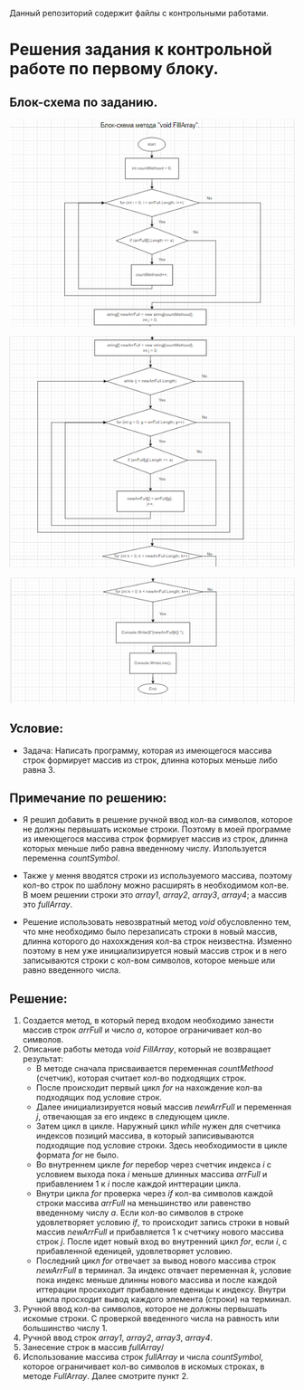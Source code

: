 Данный репозиторий содержит файлы с контрольными работами.

# Решения задания к контрольной работе по первому блоку.

## Блок-схема по заданию.

![1 Иллюстрация к проекту](https://github.com/daniil-koblov/Pictures_of-the-control_work/blob/main/Pictures_of_the_first_control_work/Block_diagram_of_the_control_work_on_the_first_block._Part_one..png)

![2 Иллюстрация к проекту](https://github.com/daniil-koblov/Pictures_of-the-control_work/blob/main/Pictures_of_the_first_control_work/Block_diagram_of_the_control_work_on_the_first_block._Part_two..png)

![3 Иллюстрация к проекту](https://github.com/daniil-koblov/Pictures_of-the-control_work/blob/main/Pictures_of_the_first_control_work/Block_diagram_of_the_control_work_on_the_first_block._Part_three..png)

## Условие:

* Задача: Написать программу, которая из имеющегося массива строк формирует массив из строк, длинна которых меньше либо равна 3.

## Примечание по решению:

* Я решил добавить в решение ручной ввод кол-ва символов, которое не должны первышать искомые строки. Поэтому в моей программе из имеющегося массива строк формирует массив из строк, длинна которых меньше либо равна введенному числу. Изпользуется переменна *countSymbol*.

* Также у мення вводятся строки из используемого массива, поэтому кол-во строк по шаблону можно расширять в необходимом кол-ве. В моем решении строки это *array1*, *array2*, *array3*, *array4*; а массив это *fullArray*.

* Решение использовать невозвратный метод *void* обусловленно тем, что мне необходимо было перезаписать строки в новый массив, длинна которого до нахохждения кол-ва строк неизвестна. Изменно поэтому в нем уже инициализируется новый массив строк и в него записываются строки с кол-вом символов, которое меньше или равно введенного числа.

## Решение:

1. Создается метод, в который перед входом необходимо занести массив строк *arrFull* и число *a*, которое ограничивает
кол-во символов.
2. Описание работы метода *void FillArray*, который не возвращает результат:
    * В методе сначала присваивается переменная *countMethood* (счетчик), которая считает кол-во подходящих строк.
    * После происходит первый цикл *for* на нахождение кол-ва подходящих под условие строк. 
    * Далее инициализируется новый массив *newArrFull* и переменная *j*, отвечающая за его индекс в следующем цикле.
    * Затем цикл в цикле. Наружный цикл *while* нужен для счетчика индексов позиций массива, в который записивываются подходящие под условие строки. Здесь необходимости в цикле формата *for* не было.
    * Во внутреннем цикле *for* перебор через счетчик индекса *i* с условием выхода пока *i* меньше длинных массива *arrFull* и прибавлением 1 к *i* после каждой инттерации цикла. 
    * Внутри цикла *for* проверка через *if* кол-ва символов каждой строки массива *arrFull* на меньшинство или равенство введенному числу *a*. Если кол-во символов в строке удовлетворяет условию *if*, то происходит запись строки в новый массив *newArrFull* и прибавляется 1 к счетчику нового массива строк *j*. После идет новый вход во внутренний цикл *for*, если *i*, с прибавленной еденицей, удовлетворяет условию.
    * Поcледний цикл *for* отвечает за вывод нового массива строк *newArrFull* в терминал. За индекс отвчает переменная *k*, условие пока индекс меньше длинны нового массива и после каждой иттерации просиходит прибавление еденицы к индексу. Внутри цикла просходит вывод каждого элемента (строки) на терминал.
3. Ручной ввод кол-ва символов, которое не должны первышать искомые строки. С проверкой введенного числа на равность или большинство числу 1.
4. Ручной ввод строк *array1*, *array2*, *array3*, *array4*.
5. Занесение строк в массив *fullArray*/
6. Использование массива строк *fullArray* и числа *countSymbol*, которое ограничивает кол-во символов в искомых строках, в методе *FullArray*. Далее смотрите пункт 2.
